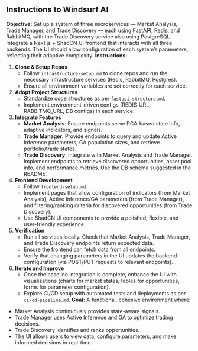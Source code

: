 ## Instructions to Windsurf AI

**Objective:**
Set up a system of three microservices — Market Analysis, Trade Manager, and Trade Discovery — each using FastAPI, Redis, and RabbitMQ, with the Trade Discovery service also using PostgreSQL. 
Integrate a Next.js + ShadCN UI frontend that interacts with all three backends. 
The UI should allow configuration of each system’s parameters, reflecting their adaptive complexity.
**Instructions:**
1. **Clone & Setup Repos**
   - Follow `infrastructure-setup.md` to clone repos and run the necessary infrastructure services (Redis, RabbitMQ, Postgres).
   - Ensure all environment variables are set correctly for each service.
2. **Adopt Project Structures**
   - Standardize code structures as per `fastapi-structure.md`.
   - Implement environment-driven configs (REDIS_URL, RABBITMQ_URL, DB configs) in each service.
3. **Integrate Features**
   - **Market Analysis**: Ensure endpoints serve PCA-based state info, adaptive indicators, and signals.
   - **Trade Manager**: Provide endpoints to query and update Active Inference parameters, GA population sizes, and retrieve portfolio/trade states.
   - **Trade Discovery**: Integrate with Market Analysis and Trade Manager. Implement endpoints to retrieve discovered opportunities, asset pool info, and performance metrics. Use the DB schema suggested in the README.
4. **Frontend Development**
   - Follow `frontend-setup.md`.
   - Implement pages that allow configuration of indicators (from Market Analysis), Active Inference/GA parameters (from Trade Manager), and filtering/ranking criteria for discovered opportunities (from Trade Discovery).
   - Use ShadCN UI components to provide a polished, flexible, and user-friendly experience.
5. **Verification**
   - Run all services locally. Check that Market Analysis, Trade Manager, and Trade Discovery endpoints return expected data.
   - Ensure the frontend can fetch data from all endpoints.
   - Verify that changing parameters in the UI updates the backend configuration (via POST/PUT requests to relevant endpoints).
6. **Iterate and Improve**
   - Once the baseline integration is complete, enhance the UI with visualizations (charts for market states, tables for opportunities, forms for parameter configuration).
   - Explore CI/CD setup with automated tests and deployments as per `ci-cd-pipeline.md`.
**Goal:**
A functional, cohesive environment where:
- Market Analysis continuously provides state-aware signals.
- Trade Manager uses Active Inference and GA to optimize trading decisions.
- Trade Discovery identifies and ranks opportunities.
- The UI allows users to view data, configure parameters, and make informed decisions in real-time.

